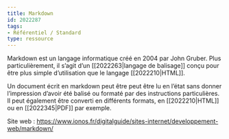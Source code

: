 ```yaml
---
title: Markdown
id: 2022287
tags:
- Référentiel / Standard
type: ressource
---
```


Markdown est un langage informatique créé en 2004 par John Gruber. Plus particulièrement, il s’agit d’un [[2022263|langage de balisage]] conçu pour être plus simple d’utilisation que le langage [[2022210|HTML]]. 

Un document écrit en markdown peut être peut être lu en l’état sans donner l’impression d’avoir été balisé ou formaté par des instructions particulières. Il peut également être converti en différents formats, en [[2022210|HTML]] ou en [[2022345|PDF]] par exemple.

Site web : <https://www.ionos.fr/digitalguide/sites-internet/developpement-web/markdown/>

